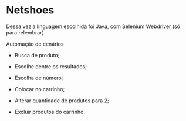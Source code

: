# Netshoes

Dessa vez a linguagem escolhida foi Java, com Selenium Webdriver (só para relembrar)

Automação de cenários 

- Busca de produto;

- Escolhe dentre os resultados;

- Escolha de número;

- Colocar no carrinho;

- Alterar quantidade de produtos para 2;

- Excluir produtos do carrinho.
